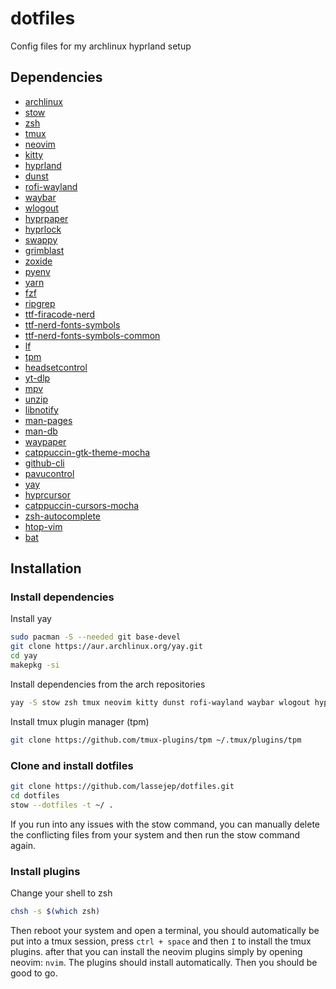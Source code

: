 # dotfiles
Config files for my archlinux hyprland setup

## Dependencies
- [archlinux](https://archlinux.org/)
- [stow](https://www.gnu.org/software/stow/)
- [zsh](https://www.zsh.org/)
- [tmux](https://github.com/tmux/tmux/wiki)
- [neovim](https://neovim.io/)
- [kitty](https://sw.kovidgoyal.net/kitty/)
- [hyprland](https://hyprland.org/)
- [dunst](https://dunst-project.org/)
- [rofi-wayland](https://github.com/lbonn/rofi)
- [waybar](https://github.com/Alexays/Waybar)
- [wlogout](https://github.com/ArtsyMacaw/wlogout)
- [hyprpaper](https://github.com/hyprwm/hyprpaper)
- [hyprlock](https://github.com/hyprwm/hyprlock)
- [swappy](https://github.com/jtheoof/swappy)
- [grimblast](https://github.com/hyprwm/contrib/blob/main/grimblast/grimblast.1.scd)
- [zoxide](https://github.com/ajeetdsouza/zoxide)
- [pyenv](https://github.com/pyenv/pyenv)
- [yarn](https://yarnpkg.com/)
- [fzf](https://github.com/junegunn/fzf)
- [ripgrep](https://github.com/BurntSushi/ripgrep)
- [ttf-firacode-nerd](https://www.nerdfonts.com/font-downloads)
- [ttf-nerd-fonts-symbols](https://www.nerdfonts.com/font-downloads)
- [ttf-nerd-fonts-symbols-common](https://www.nerdfonts.com/font-downloads)
- [lf](https://github.com/gokcehan/lf)
- [tpm](https://github.com/tmux-plugins/tpm)
- [headsetcontrol](https://github.com/Sapd/HeadsetControl)
- [yt-dlp](https://github.com/yt-dlp/yt-dlp)
- [mpv](https://mpv.io/)
- [unzip](https://man.archlinux.org/man/unzip.1.en)
- [libnotify](https://github.com/GNOME/libnotify)
- [man-pages](https://linux.die.net/man/)
- [man-db](https://linux.die.net/man/)
- [waypaper](https://github.com/anufrievroman/waypaper)
- [catppuccin-gtk-theme-mocha](https://github.com/catppuccin/catppuccin#-ports-and-more)
- [github-cli](https://cli.github.com/)
- [pavucontrol](https://freedesktop.org/software/pulseaudio/pavucontrol/)
- [yay](https://github.com/Jguer/yay)
- [hyprcursor](https://github.com/hyprwm/hyprcursor)
- [catppuccin-cursors-mocha](https://github.com/catppuccin/cursors)
- [zsh-autocomplete](https://github.com/marlonrichert/zsh-autocomplete)
- [htop-vim](https://github.com/KoffeinFlummi/htop-vim)
- [bat](https://github.com/sharkdp/bat)

## Installation
### Install dependencies
Install yay
```bash
sudo pacman -S --needed git base-devel
git clone https://aur.archlinux.org/yay.git
cd yay
makepkg -si
```
Install dependencies from the arch repositories
```bash
yay -S stow zsh tmux neovim kitty dunst rofi-wayland waybar wlogout hyprpaper hyprlock swappy grimblast zoxide pyenv yarn fzf ripgrep ttf-firacode-nerd ttf-nerd-fonts-symbols ttf-nerd-fonts-symbols-common lf headsetcontrol yt-dlp mpv unzip libnotify man-pages man-db waypaper catppuccin-gtk-theme-mocha github-cli pavucontrol hyprcursor catppuccin-cursors-mocha zsh-autocomplete htop-vim bat
```
Install tmux plugin manager (tpm)
```bash
git clone https://github.com/tmux-plugins/tpm ~/.tmux/plugins/tpm
```

### Clone and install dotfiles
```bash
git clone https://github.com/lassejep/dotfiles.git
cd dotfiles
stow --dotfiles -t ~/ .
```
If you run into any issues with the stow command, you can manually delete the conflicting files from your system and then run the stow command again.

### Install plugins
Change your shell to zsh
```bash
chsh -s $(which zsh)
```

Then reboot your system and open a terminal, you should automatically be put into a tmux session, press `ctrl + space` and then `I` to install the tmux plugins.
after that you can install the neovim plugins simply by opening neovim: `nvim`. The plugins should install automatically.
Then you should be good to go.
